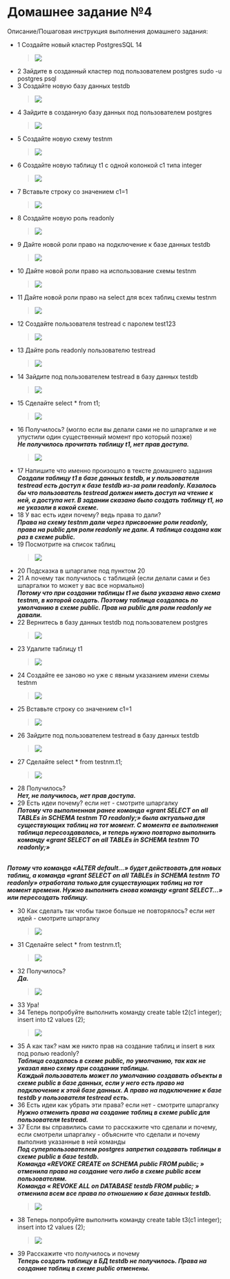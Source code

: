 # Домашнее задание №4

Описание/Пошаговая инструкция выполнения домашнего задания:

* 1 Создайте новый кластер PostgresSQL 14
  > <img src="pic/1.JPG" align="center" />
* 2 Зайдите в созданный кластер под пользователем postgres
sudo -u postgres psql
* 3 Создайте новую базу данных testdb
  > <img src="pic/3.JPG" align="center" />
* 4 Зайдите в созданную базу данных под пользователем postgres
  > <img src="pic/4.JPG" align="center" />
* 5 Создайте новую схему testnm
  > <img src="pic/5.JPG" align="center" />
* 6 Создайте новую таблицу t1 с одной колонкой c1 типа integer
  > <img src="pic/6.JPG" align="center" />
* 7 Вставьте строку со значением c1=1
  > <img src="pic/7.JPG" align="center" />
* 8 Создайте новую роль readonly
  > <img src="pic/8.JPG" align="center" />
* 9 Дайте новой роли право на подключение к базе данных testdb
  > <img src="pic/9.JPG" align="center" />
* 10 Дайте новой роли право на использование схемы testnm 
  > <img src="pic/10.JPG" align="center" />
* 11 Дайте новой роли право на select для всех таблиц схемы testnm 
  > <img src="pic/11.JPG" align="center" />
* 12 Создайте пользователя testread с паролем test123 
  > <img src="pic/12.JPG" align="center" />
* 13 Дайте роль readonly пользователю testread 
  > <img src="pic/13.JPG" align="center" />
* 14 Зайдите под пользователем testread в базу данных testdb
  > <img src="pic/14.JPG" align="center" />
* 15 Сделайте select * from t1;
  > <img src="pic/15.JPG" align="center" />
* 16 Получилось? (могло если вы делали сами не по шпаргалке и не упустили один существенный момент про который позже)
<br> __*Не получилось прочитать таблицу t1, нет прав доступа.*__
  > <img src="pic/16.JPG" align="center" />
* 17 Напишите что именно произошло в тексте домашнего задания
<br> __*Создали таблицу t1 в базе данных testdb, и у пользователя testread  есть доступ к базе testdb из-за роли readonly. Казалось бы что пользователь testread должен иметь доступ на чтение к ней, а доступа нет.  В задании сказано было создать таблицу t1, но не указали в какой схеме.*__
* 18 У вас есть идеи почему? ведь права то дали?
<br> __*Права на схему testnm дали через присвоение роли readonly, права на public для роли readonly не дали. А таблица создана как раз в схеме public.*__
* 19 Посмотрите на список таблиц
  > <img src="pic/19.JPG" align="center" />
* 20 Подсказка в шпаргалке под пунктом 20
* 21 А почему так получилось с таблицей (если делали сами и без шпаргалки то может у вас все нормально)
<br> __*Потому что при создании таблицы t1 не была указана явно схема testnm, в которой создать. Поэтому таблица создалась по умолчанию в схеме public. 
Прав на public для роли readonly не давали.*__
* 22 Вернитесь в базу данных testdb под пользователем postgres
  > <img src="pic/22.JPG" align="center" />
* 23 Удалите таблицу t1
  > <img src="pic/23.JPG" align="center" />
* 24 Создайте ее заново но уже с явным указанием имени схемы testnm
  > <img src="pic/24.JPG" align="center" />
* 25 Вставьте строку со значением c1=1
  > <img src="pic/25.JPG" align="center" />
* 26 Зайдите под пользователем testread в базу данных testdb
  > <img src="pic/26.JPG" align="center" />
* 27 Сделайте select * from testnm.t1;
  > <img src="pic/27.JPG" align="center" />
* 28 Получилось?
<br> __*Нет, не получилось, нет прав доступа.*__
* 29 Есть идеи почему? если нет - смотрите шпаргалку
<br> __*Потому что выполненная ранее команда «grant SELECT on all TABLEs in SCHEMA testnm TO readonly;» была актуальна для существующих таблиц на тот момент. 
С момента ее выполнения таблица пересоздавалась, и теперь нужно повторно выполнить команду «grant SELECT on all TABLEs in SCHEMA testnm TO readonly;»*__

<br> __*Потому что команда «ALTER default…» будет действовать для новых таблиц, а команда «grant SELECT on all TABLEs in SCHEMA testnm TO readonly» отработала только для существующих таблиц на тот момент времени. Нужно выполнить снова  команду «grant SELECT…» или пересоздать таблицу.*__
* 30 Как сделать так чтобы такое больше не повторялось? если нет идей - смотрите шпаргалку
  > <img src="pic/30.JPG" align="center" />
* 31 Сделайте select * from testnm.t1;
  > <img src="pic/31.JPG" align="center" />
* 32 Получилось?
<br> __*Да.*__
  > <img src="pic/32.JPG" align="center" />
* 33 Ура!
* 34 Теперь попробуйте выполнить команду create table t2(c1 integer); insert into t2 values (2);
  > <img src="pic/34.JPG" align="center" />
* 35 А как так? нам же никто прав на создание таблиц и insert в них под ролью readonly?
<br> __*Таблица создалась в схеме public, по умолчанию, так как не указал явно схему при создании таблицы.*__ 
<br> __*Каждый пользователь может по умолчанию создавать объекты в схеме public в базе данных, если у него есть право на подключение к этой базе данных.
А право на подключение к базе testdb у пользователя testread есть.*__
* 36 Есть идеи как убрать эти права? если нет - смотрите шпаргалку
<br> __*Нужно отменить права на создание таблиц в схеме public для пользователя testread.*__
* 37 Если вы справились сами то расскажите что сделали и почему, если смотрели шпаргалку - объясните что сделали и почему выполнив указанные в ней команды
<br> __*Под суперпользователем postgres запретил создавать таблицы в схеме public в базе testdb.*__
<br> __*Команда «REVOKE CREATE on SCHEMA public FROM public; » отменила права на создание чего либо в схеме public  всем пользователям.*__
<br> __*Команда « REVOKE ALL on DATABASE testdb FROM public; » отменила всем все права по отношению к базе данных  testdb.*__
  > <img src="pic/37.JPG" align="center" />
* 38 Теперь попробуйте выполнить команду create table t3(c1 integer); insert into t2 values (2);
  > <img src="pic/38.JPG" align="center" />
* 39 Расскажите что получилось и почему
<br> __*Теперь создать таблицу в БД testdb не получилось. Права на создание таблиц в схеме  public отменены.*__ 

